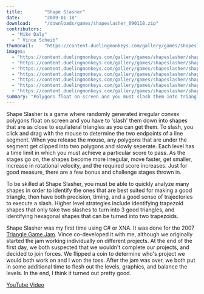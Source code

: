 ```yaml
---
title:        "Shape Slasher"
date:         "2009-01-18"
download:     "/downloads/games/shapeslasher_090118.zip"
contributors: 
  - "Mike Daly"
  - " Vince Scheib"
thumbnail:    "https://content.duelingmonkeys.com/gallery/games/shapeslasher/shapeslasher_thumb.jpg"
images: 
  - "https://content.duelingmonkeys.com/gallery/games/shapeslasher/shapeslasher1mid.jpg"
  - "https://content.duelingmonkeys.com/gallery/games/shapeslasher/shapeslasher2mid.jpg"
  - "https://content.duelingmonkeys.com/gallery/games/shapeslasher/shapeslasher3mid.jpg"
  - "https://content.duelingmonkeys.com/gallery/games/shapeslasher/shapeslasher4mid.jpg"
  - "https://content.duelingmonkeys.com/gallery/games/shapeslasher/shapeslasher5mid.jpg"
  - "https://content.duelingmonkeys.com/gallery/games/shapeslasher/shapeslasher6mid.jpg"
  - "https://content.duelingmonkeys.com/gallery/games/shapeslasher/shapeslasher7mid.jpg"
summary: "Polygons float on screen and you must slash them into triangles. Made for the 2007 Triangle Game Jam."
---
```

Shape Slasher is a game where randomly generated irregular convex polygons float on screen and you have to 'slash' them down into shapes that are as close to equilateral triangles as you can get them. To slash, you click and drag with the mouse to determine the two endpoints of a line segment. When you release the mouse, any polygons that are under the segment get clipped into two polygons and slowly seperate. Each level has a time limit in which you must achieve a particular score to pass. As the stages go on, the shapes become more irregular, move faster, get smaller, increase in rotational velocity, and the required score increases. Just for good measure, there are a few bonus and challenge stages thrown in.

To be skilled at Shape Slasher, you must be able to quickly analyze many shapes in order to identify the ones that are best suited for making a good triangle, then have both precision, timing, and a good sense of trajectories to execute a slash. Higher level strategies include identifying trapezoid shapes that only take two slashes to turn into 3 good triangles, and identifying hexagonal shapes that can be turned into two trapezoids.

Shape Slasher was my first time using C# or XNA. It was done for the 2007 [Triangle Game Jam](http://www.trianglegamejam.com). Vince co-developed it with me, although we originally started the jam working individually on different projects. At the end of the first day, we both suspected that we wouldn't complete our projects, and decided to join forces. We flipped a coin to determine who's project we would both work on and I won the toss. After the jam was over, we both put in some additional time to flesh out the levels, graphics, and balance the levels. In the end, I think it turned out pretty good.

[YouTube Video](http://www.youtube.com/watch?v=M9rSY1xef5U)
